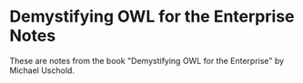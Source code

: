 # Demystifying OWL for the Enterprise Notes

These are notes from the book "Demystifying OWL for the Enterprise" by Michael Uschold.
